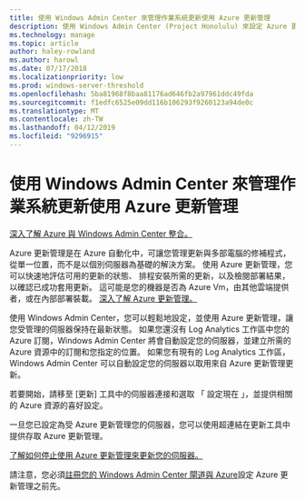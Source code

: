 ```yaml
---
title: 使用 Windows Admin Center 來管理作業系統更新使用 Azure 更新管理
description: 使用 Windows Admin Center (Project Honolulu) 來設定 Azure 更新管理來管理作業系統更新。
ms.technology: manage
ms.topic: article
author: haley-rowland
ms.author: harowl
ms.date: 07/17/2018
ms.localizationpriority: low
ms.prod: windows-server-threshold
ms.openlocfilehash: 5ba81968f8baa81176ad646fb2a97961ddc49fda
ms.sourcegitcommit: f1edfc6525e09dd116b106293f9260123a94de0c
ms.translationtype: MT
ms.contentlocale: zh-TW
ms.lasthandoff: 04/12/2019
ms.locfileid: "9296915"
---
```

# 使用 Windows Admin Center 來管理作業系統更新使用 Azure 更新管理

[深入了解 Azure 與 Windows Admin Center 整合。](../plan/azure-integration-options.md)

Azure 更新管理是在 Azure 自動化中，可讓您管理更新與多部電腦的修補程式，從單一位置，而不是以個別伺服器為基礎的解決方案。 使用 Azure 更新管理，您可以快速地評估可用的更新的狀態、 排程安裝所需的更新，以及檢閱部署結果，以確認已成功套用更新。 這可能是您的機器是否為 Azure Vm，由其他雲端提供者，或在內部部署裝載。 [深入了解 Azure 更新管理。](https://docs.microsoft.com/azure/automation/automation-update-management)

使用 Windows Admin Center，您可以輕鬆地設定，並使用 Azure 更新管理，讓您受管理的伺服器保持在最新狀態。 如果您還沒有 Log Analytics 工作區中您的 Azure 訂閱，Windows Admin Center 將會自動設定您的伺服器，並建立所需的 Azure 資源中的訂閱和您指定的位置。 如果您有現有的 Log Analytics 工作區，Windows Admin Center 可以自動設定您的伺服器以取用來自 Azure 更新管理更新。  

若要開始，請移至 [更新] 工具中的伺服器連接和選取 「 設定現在 」，並提供相關的 Azure 資源的喜好設定。 

一旦您已設定為受 Azure 更新管理您的伺服器，您可以使用超連結在更新工具中提供存取 Azure 更新管理。 

[了解如何停止使用 Azure 更新管理來更新您的伺服器。](azure-monitor.md#disabling-monitoring)

請注意，您必須[註冊您的 Windows Admin Center 閘道與 Azure](..\configure\azure-integration.md)設定 Azure 更新管理之前先。


